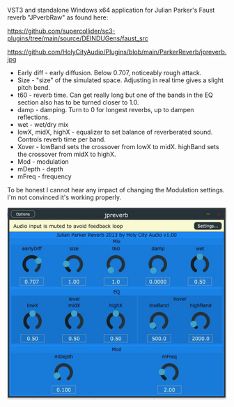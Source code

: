 VST3 and standalone Windows x64 application for Julian Parker's Faust reverb "JPverbRaw" as found here:

https://github.com/supercollider/sc3-plugins/tree/main/source/DEINDUGens/faust_src

https://github.com/HolyCityAudio/Plugins/blob/main/ParkerReverb/jpreverb.jpg

* Early diff - early diffusion.  Below 0.707, noticeably rough attack.
* Size - "size" of the simulated space.  Adjusting in real time gives a slight pitch bend.
* t60 - reverb time.  Can get really long but one of the bands in the EQ section also has to be turned closer to 1.0.
* damp - damping.  Turn to 0 for longest reverbs, up to dampen reflections.
* wet - wet/dry mix
* lowX, midX, highX - equalizer to set balance of reverberated sound.  Controls reverb time per band.
* Xover - lowBand sets the crossover from lowX to midX.  highBand sets the crossover from midX to highX.
* Mod - modulation
* mDepth - depth
* mFreq - frequency

To be honest I cannot hear any impact of changing the Modulation settings.  I'm not convinced it's working properly.


![alt text](https://github.com/HolyCityAudio/Plugins/blob/main/ParkerReverb/jpreverb.jpg?raw=true)
